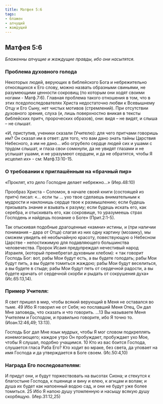 ```yaml
---
title: Матфея 5:6  
tags: 
- блажен
- алчущий
- жаждущий
---
```


## Матфея 5:6  

*Блаженны алчущие и жаждущие правды, ибо они насытятся.*

### Проблема духовного голода 

Некоторых людей, верующих в библейского Бога и небрежительно относящихся к Его слову, можно назвать образными свиньями, не разумеющими ценности сокровищ (по которым они ходят своими ногами - Матф.7:6). Главная проблема такого отношения в том, что в этих пседопоследователях Христа недостаточно любви к Всевышнему Отцу и Его Сыну, нет чистых мотивов (стремлений). При отсутствии духовного зрения, слуха (и, лишь поверхностно вникая в тексты библейских притч, пророческих образов), они: видя – не видят, и слыша – не слышат.

«И, приступив, ученики сказали (Учителю): для чего притчами говоришь им?  Он сказал им в ответ: для того, что вам дано знать тайны Царствия Небесного, а им не дано… ибо огрубело сердце людей сих и ушами с трудом слышат, и глаза свои сомкнули, да не увидят глазами и не услышат ушами, и не уразумеют сердцем, и да не обратятся, чтобы Я исцелил их» - см: Матф.13:10-15. 

### О требовании к приглашённым на «брачный пир»

«Проклят, кто дело Господне делает небрежно…» (Иер.48:10)

Прообраз Христа – Соломон, в начале своей книги (состоящей из притч) писал: 
«… если ты … ухо твое сделаешь внимательным к мудрости и наклонишь сердце твое к размышлению;  если будешь призывать знание и взывать к разуму;  если будешь искать его, как серебра, и отыскивать его, как сокровище, то уразумеешь страх Господень и найдешь познание о Боге» (Прит.2:1-5). 

Так отыскивая подобные драгоценные «камни» истины, и (при наличии понимания – дара от Отца) слагая из них одну картину (мозаику), мы сможем увидеть её необычайную красоту, повествующую о Небесном Царстве - непостижимую для подавляющего большинства человечества. Пророк Исаия предупреждал нечестивый народ Израиля, (который пренебрегал духовным хлебом): « так говорит Господь Бог: вот, рабы Мои будут есть, а вы будете голодать; рабы Мои будут пить, а вы будете томиться жаждою;  рабы Мои будут веселиться, а вы будете в стыде; рабы Мои будут петь от сердечной радости, а вы будете кричать от сердечной скорби и рыдать от сокрушения духа» (Ис.65:13,14). 

### Пример Учителя:

Я свет пришел в мир, чтобы всякий верующий в Меня не оставался во тьме. 49 Ибо Я говорил не от Себя; но пославший Меня Отец, Он дал Мне заповедь, что сказать и что говорить. …13 Вы называете Меня Учителем и Господом, и правильно говорите, ибо Я точно то. (Иоан.12:46,49; 13:13). 

Господь Бог дал Мне язык мудрых, чтобы Я мог словом подкреплять изнемогающего; каждое утро Он пробуждает, пробуждает ухо Мое, чтобы Я слушал, подобно учащимся. 10 Кто из вас боится Господа, слушается гласа Раба Его? Кто ходит во мраке, без света, да уповает на имя Господа и да утверждается в Боге своем. (Ис.50:4,10) 

### Награда Его последователям:

И придут они, и будут торжествовать на высотах Сиона; и стекутся к благостыне Господа, к пшенице и вину и елею, к агнцам и волам; и душа их будет как напоенный водою сад, и они не будут уже более томиться. 25 Ибо Я напою душу утомленную и насыщу всякую душу скорбящую. (Иер.31:12,25)